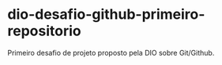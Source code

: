 # dio-desafio-github-primeiro-repositorio
Primeiro desafio de projeto proposto pela DIO sobre Git/Github.
